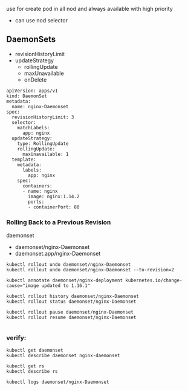 use for create pod in all nod and always available with high priority
- can use nod selector
## DaemonSets
* revisionHistoryLimit
* updateStrategy
    - rollingUpdate
    - maxUnavailable
    - onDelete
```
apiVersion: apps/v1
kind: DaemonSet
metadata:
  name: nginx-Daemonset
spec:
  revisionHistoryLimit: 3
  selector:
    matchLabels:
      app: nginx
  updateStrategy:
    type: RollingUpdate
    rollingUpdate:
      maxUnavailable: 1
  template:
    metadata:
      labels:
        app: nginx
    spec:
      containers:
      - name: nginx
        image: nginx:1.14.2
        ports:
        - containerPort: 80
```

### Rolling Back to a Previous Revision
daemonset
* daemonset/nginx-Daemonset
* daemonset.app/nginx-Daemonset
```
kubectl rollout undo daemonset/nginx-Daemonset
kubectl rollout undo daemonset/nginx-Daemonset --to-revision=2

kubectl annotate daemonset/nginx-deployment kubernetes.io/change-cause="image updated to 1.16.1"

kubectl rollout history daemonset/nginx-Daemonset
kubectl rollout status daemonset/nginx-Daemonset

kubectl rollout pause daemonset/nginx-Daemonset
kubectl rollout resume daemonset/nginx-Daemonset


```


### verify:
```
kubectl get daemonset
kubectl describe daemonset nginx-daemonset

kubectl get rs
kubectl describe rs

kubectl logs daemonset/nginx-Daemonset
```
